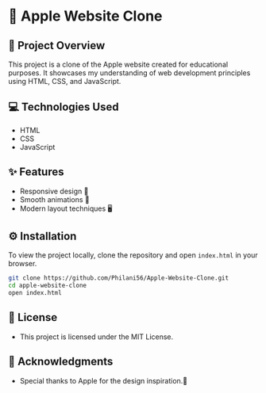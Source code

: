 # 🍏 Apple Website Clone

## 📖 Project Overview
This project is a clone of the Apple website created for educational purposes. It showcases my understanding of web development principles using HTML, CSS, and JavaScript.

## 💻 Technologies Used
- HTML
- CSS
- JavaScript

## ✨ Features
- Responsive design 📱
- Smooth animations 🎨
- Modern layout techniques 🖥️

## ⚙️ Installation
To view the project locally, clone the repository and open `index.html` in your browser.

```bash
git clone https://github.com/Philani56/Apple-Website-Clone.git
cd apple-website-clone
open index.html
```
## 📄 License
- This project is licensed under the MIT License.

## 🙏 Acknowledgments
- Special thanks to Apple for the design inspiration.🍏
